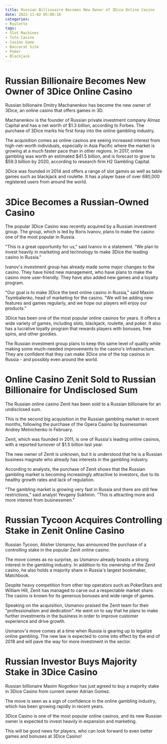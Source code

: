 ```yaml
---
title: Russian Billionaire Becomes New Owner of 3Dice Online Casino
date: 2022-11-02 05:08:16
categories:
- Roulette
tags:
- Slot Machines
- Toto Casino
- Casino Game
- Baccarat Site
- Poker
- Blackjack
---
```



#  Russian Billionaire Becomes New Owner of 3Dice Online Casino

Russian billionaire Dmitry Machanenkov has become the new owner of 3Dice, an online casino that offers games in 3D.

Machanenkov is the founder of Russian private investment company Almaz Capital and has a net worth of $1.3 billion, according to Forbes. The purchase of 3Dice marks his first foray into the online gambling industry.

The acquisition comes as online casinos are seeing increased interest from high-net-worth individuals, especially in Asia Pacific where the market is growing at a much faster pace than in other regions. In 2017, online gambling was worth an estimated $41.5 billion, and is forecast to grow to $59.3 billion by 2020, according to research firm H2 Gambling Capital.

3Dice was founded in 2014 and offers a range of slot games as well as table games such as blackjack and roulette. It has a player base of over 680,000 registered users from around the world.

#  3Dice Becomes a Russian-Owned Casino

The popular 3Dice Casino was recently acquired by a Russian investment group. The group, which is led by Boris Ivanov, plans to make the casino one of the most popular in Russia.

"This is a great opportunity for us," said Ivanov in a statement. "We plan to invest heavily in marketing and technology to make 3Dice the leading casino in Russia."

Ivanov's investment group has already made some major changes to the casino. They have hired new management, who have plans to make the casino more user-friendly. They have also added new games and a loyalty program.

"Our goal is to make 3Dice the best online casino in Russia," said Maxim Tsymbalenko, head of marketing for the casino. "We will be adding new features and games regularly, and we hope our players will enjoy our products."

3Dice has been one of the most popular online casinos for years. It offers a wide variety of games, including slots, blackjack, roulette, and poker. It also has a lucrative loyalty program that rewards players with bonuses, free spins, and other goodies.

The Russian investment group plans to keep this same level of quality while making some much-needed improvements to the casino's infrastructure. They are confident that they can make 3Dice one of the top casinos in Russia - and possibly even around the world.

#  Online Casino Zenit Sold to Russian Billionaire for Undisclosed Sum 

The Russian online casino Zenit has been sold to a Russian billionaire for an undisclosed sum.

This is the second big acquisition in the Russian gambling market in recent months, following the purchase of the Opera Casino by businessman Andrey Melnichenko in February.

Zenit, which was founded in 2011, is one of Russia's leading online casinos, with a reported turnover of $1.5 billion last year.

The new owner of Zenit is unknown, but it is understood that he is a Russian business magnate who already has interests in the gambling industry.

According to analysts, the purchase of Zenit shows that the Russian gambling market is becoming increasingly attractive to investors, due to its healthy growth rates and lack of regulation.

"The gambling market is growing very fast in Russia and there are still few restrictions," said analyst Yevgeny Sukhinin. "This is attracting more and more interest from businessmen."

#  Russian Tycoon Acquires Controlling Stake in Zenit Online Casino 

Russian Tycoon, Alisher Usmanov, has announced the purchase of a controlling stake in the popular Zenit online casino.

The move comes as no surprise, as Usmanov already boasts a strong interest in the gambling industry. In addition to his ownership of the Zenit casino, he also holds a majority share in Russia's largest bookmaker, Matchbook.

Despite heavy competition from other top operators such as PokerStars and William Hill, Zenit has managed to carve out a respectable market share. The casino is known for its generous bonuses and wide range of games.

Speaking on the acquisition, Usmanov praised the Zenit team for their "professionalism and dedication". He went on to say that he plans to make further investments in the business in order to improve customer experience and drive growth.

Usmanov's move comes at a time when Russia is gearing up to legalize online gambling. The new law is expected to come into effect by the end of 2018 and will pave the way for more investment in the sector.

#  Russian Investor Buys Majority Stake in 3Dice Casino

Russian billionaire Maxim Nogotkov has just agreed to buy a majority stake in 3Dice Casino from current owner Adrian Gomez.

The move is seen as a sign of confidence in the online gambling industry, which has been growing rapidly in recent years.

3Dice Casino is one of the most popular online casinos, and its new Russian owner is expected to invest heavily in expansion and marketing.

This will be good news for players, who can look forward to even better games and bonuses at 3Dice Casino!